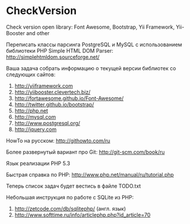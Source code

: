 CheckVersion
============

Check version open library: Font Awesome, Bootstrap, Yii Framework, Yii-Booster and other

Переписать классы парсинга PostgreSQL и MySQL с использованием библиотеки PHP Simple HTML DOM Parser: http://simplehtmldom.sourceforge.net/

Ваша задача собрать информацию о текущей версии библиотек со следующих сайтов:

1. http://yiiframework.com
2. http://yiibooster.clevertech.biz/
3. http://fortawesome.github.io/Font-Awesome/
4. http://twitter.github.io/bootstrap/
5. http://php.net
6. http://mysql.com
7. http://www.postgresql.org/
8. http://jquery.com

HowTo на русском: http://githowto.com/ru

Более развернутый вариант про Git: http://git-scm.com/book/ru

Язык реализации PHP 5.3

Быстрая справка по PHP: http://www.php.net/manual/ru/tutorial.php

Теперь список задач будет вестись в файле TODO.txt

Небольшая инструкция по работе с SQLite из PHP: 

1. http://zetcode.com/db/sqlitephp/ (англ. язык)
2. http://www.softtime.ru/info/articlephp.php?id_article=70 
